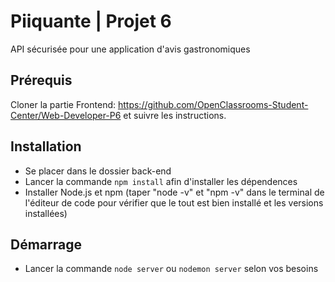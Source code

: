 ﻿# Piiquante | Projet 6
API sécurisée pour une application d'avis gastronomiques



## Prérequis 
Cloner la partie Frontend: https://github.com/OpenClassrooms-Student-Center/Web-Developer-P6 et suivre les instructions.

## Installation
- Se placer dans le dossier back-end
- Lancer la commande  `npm install`  afin d'installer les dépendences
- Installer Node.js et npm (taper "node -v" et "npm -v" dans le terminal de l'éditeur de code pour vérifier que le tout est bien installé et les versions installées)

## Démarrage

-   Lancer la commande  `node server`  ou  `nodemon server`  selon vos besoins


